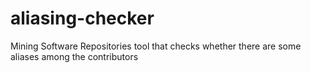 # aliasing-checker
Mining Software Repositories tool that checks whether there are some aliases among the contributors

